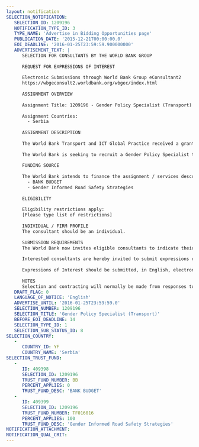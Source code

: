 ```yaml
---
layout: notification
SELECTION_NOTIFICATION: 
   SELECTION_ID: 1209196
   NOTIFICATION_TYPE_ID: 3
   TYPE_NAME: 'Advertise in Bidding Opportunities page'
   PUBLICATION_DATE: '2015-12-21T00:00:00.0'
   EOI_DEADLINE: '2016-01-25T23:59:59.900000000'
   ADVERTISEMENT_TEXT: |
      SELECTION FOR CONSULTANTS BY THE WORLD BANK GROUP
      
      REQUEST FOR EXPRESSIONS OF INTEREST
      
      Electronic Submissions through World Bank Group eConsultant2
      https://wbgeconsult2.worldbank.org/wbgec/index.html
      
      ASSIGNMENT OVERVIEW
      
      Assignment Title: 1209196 - Gender Policy Specialist (Transport)
      
      Assignment Countries:
        - Serbia
      
      ASSIGNMENT DESCRIPTION
      
      The World Bank Transport and ICT Global Practice received a grant financing from the Umbrella Facility on Gender Equality Trust Fund (TF) for an analytical work titled Road safety through the gender lenses: making roads safer using a gender-targeted approach. The TF financing supports the following activities: (1) stock-taking and analysis of the gender dimensions of the causes and consequences of road crashes, and identification of gender-sensitive road safety measures through a Road safety and gender review, (2) inclusion of a gender perspective into national road safety strategies, action plans, national crash database systems and associated data collection tools in participating countries; and (3) piloting some of the gender sensitive road safety actions.
      
      The World Bank is seeking to recruit a Gender Policy Specialist to work on activity (2) and (3) above. The assignment will initially focus on the Republic of Serbia, and may be extended to include three additional countries.
      
      FUNDING SOURCE
      
      The World Bank intends to finance the assignment / services described below under the following trust fund(s):
        - BANK BUDGET
        - Gender Informed Road Safety Strategies
      
      ELIGIBILITY
      
      Eligibility restrictions apply:
      [Please type list of restrictions]
      
      INDIVIDUAL / FIRM PROFILE
      The consultant should be an individual. 
      
      SUBMISSION REQUIREMENTS
      The World Bank now invites eligible consultants to indicate their interest in providing the services.  Interested consultants must provide information indicating that they are qualified to perform the services (brochures, description of similar assignments, experience in similar conditions, availability of appropriate skills among staff, etc.).  Please note that the total size of all attachments should be less than 5MB.  
      
      Interested consultants are hereby invited to submit expressions of interest.
      
      Expressions of Interest should be submitted, in English, electronically through World Bank Group eConsultant2 (https://wbgeconsult2.worldbank.org/wbgec/index.html)
      
      NOTES
      Selection and contracting will normally be made from responses to this notification.  The consultant will be selected from a shortlist, subject to availability of funding.
   DRAFT_FLAG: 0
   LANGUAGE_OF_NOTICE: 'English'
   ADVERTISE_UNTIL: '2016-01-25T23:59:59.0'
   SELECTION_NUMBER: 1209196
   SELECTION_TITLE: 'Gender Policy Specialist (Transport)'
   BEFORE_EOI_DEADLINE: 14
   SELECTION_TYPE_ID: 1
   SELECTION_SUB_STATUS_ID: 8
SELECTION_COUNTRY: 
   - 
      COUNTRY_ID: YF
      COUNTRY_NAME: 'Serbia'
SELECTION_TRUST_FUND: 
   - 
      ID: 409398
      SELECTION_ID: 1209196
      TRUST_FUND_NUMBER: BB
      PERCENT_APPLIES: 0
      TRUST_FUND_DESC: 'BANK BUDGET'
   - 
      ID: 409399
      SELECTION_ID: 1209196
      TRUST_FUND_NUMBER: TF016016
      PERCENT_APPLIES: 100
      TRUST_FUND_DESC: 'Gender Informed Road Safety Strategies'
NOTIFICATION_ATTACHMENT: 
NOTIFICATION_QUAL_CRIT: 
---
```

